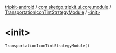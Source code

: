 [tripkit-android](../../index.md) / [com.skedgo.tripkit.ui.core.module](../index.md) / [TransportationIconTintStrategyModule](index.md) / [&lt;init&gt;](./-init-.md)

# &lt;init&gt;

`TransportationIconTintStrategyModule()`